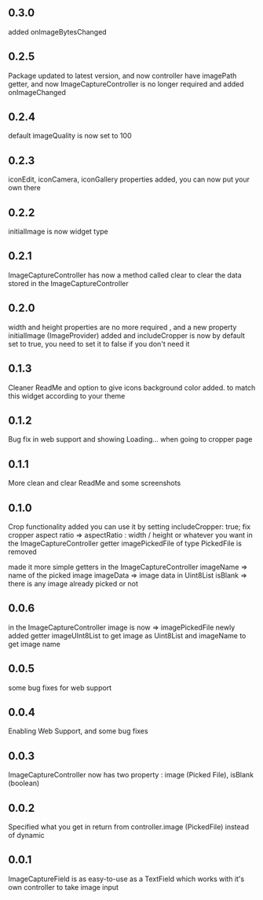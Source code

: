 ## 0.3.0

added onImageBytesChanged

## 0.2.5

Package updated to latest version, and now controller have imagePath getter, 
and now ImageCaptureController is no longer required
and added onImageChanged

## 0.2.4

default imageQuality is now set to 100

## 0.2.3

iconEdit, iconCamera, iconGallery properties added, you can now put your own there

## 0.2.2

initialImage is now widget type

## 0.2.1

ImageCaptureController has now a method called clear to clear the data stored in the ImageCaptureController

## 0.2.0

width and height properties are no more required , and a new property initialImage (ImageProvider) added
and includeCropper is now by default set to true, you need to set it to false if you don't need it

## 0.1.3

Cleaner ReadMe and option to give icons background color added. to match this widget according to your theme

## 0.1.2

Bug fix in web support and showing Loading... when going to cropper page

## 0.1.1

More clean and clear ReadMe and some screenshots
 

## 0.1.0

Crop functionality added you can use it by setting 
includeCropper: true;
fix cropper aspect ratio => aspectRatio : width / height or whatever you want
in the ImageCaptureController
getter imagePickedFile of type PickedFile is removed

made it more simple 
getters in the ImageCaptureController
   imageName => name of the picked image 
   imageData => image data in Uint8List
   isBlank => there is any image already picked or not
 

## 0.0.6

in the ImageCaptureController
image is now => imagePickedFile
newly added getter imageUInt8List to get image as Uint8List and imageName to get image name

## 0.0.5

some bug fixes for web support

## 0.0.4

Enabling Web Support, and some bug fixes

## 0.0.3

ImageCaptureController now has two property : image (Picked File), isBlank (boolean)

## 0.0.2

Specified what you get in return from controller.image (PickedFile) instead of dynamic 

## 0.0.1

ImageCaptureField is as easy-to-use as a TextField which works with it's own controller to take image input 


